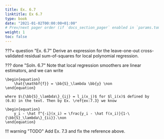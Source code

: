 ```yaml
---
title: Ex. 6.7
linktitle: Ex 6.7
type: book
date: "2021-01-02T00:00:00+01:00"
# Prev/next pager order (if `docs_section_pager` enabled in `params.toml`)
weight: 1
toc: false
---
```


???+ question "Ex. 6.7"
    Derive an expression for the leave-one-out cross-validated residual sum-of-squares for local polynomial regression.

??? done "Soln. 6.7"
    Note that local regression smoothers are linear estimators, and we can write 
	
    \begin{equation}
		\hat{\mathbf{f}} = \bb{S}_\lambda \bb{y} \non
	\end{equation}
	
    where $\{\bb{S}_\lambda\}_{ij} = l_i(x_j)$ for $l_i(x)$ defined by (6.8) in the text. Then by Ex. \ref{ex:7.3} we know
	
    \begin{equation}
		y_i - \hat f^{-i}(x_i) = \frac{y_i - \hat f(x_i)}{1-\{\bb{S}_\lambda\}_{ii}}.\non
	\end{equation}

!!! warning "TODO"
    Add Ex. 7.3 and fix the reference above.